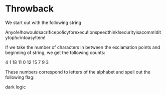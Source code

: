 # Throwback

We start out with the following string

Anyo!e!howouldsacrificepo!icyforexecu!!onspeedthink!securityisacomm!ditytop!urintoasy!tem!

If we take the number of characters in between the exclamation points and beginning of string, we get the following counts:

4
1
18
11
0
12
15
7
9
3

These numbers correspond to letters of the alphabet and spell out the following flag:

dark logic
